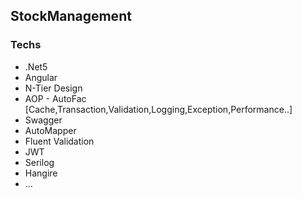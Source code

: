 
## StockManagement

### Techs
- .Net5
- Angular
- N-Tier Design
- AOP - AutoFac  [Cache,Transaction,Validation,Logging,Exception,Performance..]
- Swagger
-	AutoMapper
- Fluent Validation
- JWT
- Serilog
- Hangire
- ...

